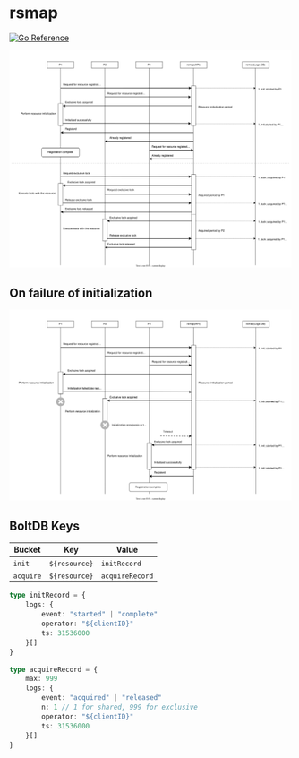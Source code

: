 # rsmap
[![Go Reference](https://pkg.go.dev/badge/github.com/daichitakahashi/rsmap.svg)](https://pkg.go.dev/github.com/daichitakahashi/rsmap)

![](./sequence.drawio.svg)

## On failure of initialization
![](./retry-init.drawio.svg)

## BoltDB Keys

|Bucket|Key|Value|
|---|---|---|
|`init`|`${resource}`|`initRecord`|
|`acquire`|`${resource}`|`acquireRecord`|

```typescript
type initRecord = {
    logs: {
        event: "started" | "complete"
        operator: "${clientID}"
        ts: 31536000
    }[]
}
```

```typescript
type acquireRecord = {
    max: 999
    logs: {
        event: "acquired" | "released"
        n: 1 // 1 for shared, 999 for exclusive
        operator: "${clientID}"
        ts: 31536000
    }[]
}
```
